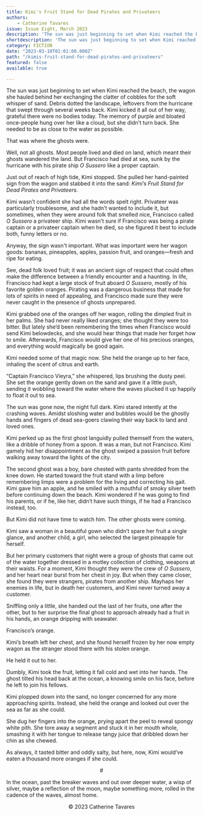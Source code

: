 ```yaml
---
title: Kimi's Fruit Stand for Dead Pirates and Privateers
authors:
    - Catherine Tavares
issue: Issue Eight, March 2023
description: 'The sun was just beginning to set when Kimi reached the beach, the wagon she hauled behind her exchanging the clatter of cobbles for the soft whisper of sand. Debris dotted the landscape, leftovers from the hurricane that swept through several weeks back. Kimi kicked it all out of her way, grateful there were no bodies today. The memory of purple and bloated once-people hung over her like a cloud, but she didn’t turn back. She needed to be as close to the water as possible. <p>That was where the ghosts were. </p>' 
shortdescription: 'The sun was just beginning to set when Kimi reached the beach, the wagon she hauled behind her exchanging the clatter of cobbles for the soft whisper of sand. Debris dotted the landscape, leftovers from the hurricane that swept through several weeks back. Kimi kicked it all out of her way, grateful there were no bodies today. The memory of purple and bloated once-people hung over her like a cloud, but she didn’t turn back. She needed to be as close to the water as possible. <p>That was where the ghosts were. </p>'
category: FICTION
date: "2023-03-10T01:01:00.000Z"
path: "/kimis-fruit-stand-for-dead-pirates-and-privateers"
featured: false
available: true

---
```


The sun was just beginning to set when Kimi reached the beach, the wagon she hauled behind her exchanging the clatter of cobbles for the soft whisper of sand. Debris dotted the landscape, leftovers from the hurricane that swept through several weeks back. Kimi kicked it all out of her way, grateful there were no bodies today. The memory of purple and bloated once-people hung over her like a cloud, but she didn’t turn back. She needed to be as close to the water as possible. 

That was where the ghosts were.

Well, not all ghosts. Most people lived and died on land, which meant their ghosts wandered the land. But Francisco had died at sea, sunk by the hurricane with his pirate ship *O Sussero* like a proper captain.

Just out of reach of high tide, Kimi stopped. She pulled her hand-painted sign from the wagon and stabbed it into the sand: *Kimi’s Fruit Stand for Dead Pirates and Privateers*. 

Kimi wasn’t confident she had all the words spelt right. Privateer was particularly troublesome, and she hadn’t wanted to include it, but sometimes, when they were around folk that smelled nice, Francisco called *O Sussero* a privateer ship. Kimi wasn’t sure if Francisco was being a pirate captain or a privateer captain when he died, so she figured it best to include both, funny letters or no.

Anyway, the sign wasn't important. What was important were her wagon goods: bananas, pineapples, apples, passion fruit, and oranges—fresh and ripe for eating.

See, dead folk loved fruit; it was an ancient sign of respect that could often make the difference between a friendly encounter and a haunting. In life, Francisco had kept a large stock of fruit aboard *O Sussero*, mostly of his favorite golden oranges. Pirating was a dangerous business that made for lots of spirits in need of appealing, and Francisco made sure they were never caught in the presence of ghosts unprepared.

Kimi grabbed one of the oranges off her wagon, rolling the dimpled fruit in her palms. She had never really liked oranges; she thought they were too bitter. But lately she’d been remembering the times when Francisco would send Kimi belowdecks, and she would hear things that made her forget how to smile. Afterwards, Francisco would give her one of his precious oranges, and everything would magically be good again.

Kimi needed some of that magic now. She held the orange up to her face, inhaling the scent of citrus and earth.

“Captain Francisco Vieyra,” she whispered, lips brushing the dusty peel. She set the orange gently down on the sand and gave it a little push, sending it wobbling toward the water where the waves plucked it up happily to float it out to sea.

The sun was gone now, the night full dark. Kimi stared intently at the crashing waves. Amidst sloshing water and bubbles would be the ghostly hands and fingers of dead sea-goers clawing their way back to land and loved ones.

Kimi perked up as the first ghost languidly pulled themself from the waters, like a dribble of honey from a spoon. It was a man, but not Francisco. Kimi gamely hid her disappointment as the ghost swiped a passion fruit before walking away toward the lights of the city. 

The second ghost was a boy, bare chested with pants shredded from the knee down. He started toward the fruit stand with a limp before remembering limps were a problem for the living and correcting his gait. Kimi gave him an apple, and he smiled with a mouthful of smoky silver teeth before continuing down the beach. Kimi wondered if he was going to find his parents, or if he, like her, didn’t have such things, if he had a Francisco instead, too. 

But Kimi did not have time to watch him. The other ghosts were coming.

Kimi saw a woman in a beautiful gown who didn’t spare her fruit a single glance, and another child, a girl, who selected the largest pineapple for herself. 

But her primary customers that night were a group of ghosts that came out of the water together dressed in a motley collection of clothing, weapons at their waists. For a moment, Kimi thought they were the crew of *O Sussero*, and her heart near burst from her chest in joy. But when they came closer, she found they were strangers, pirates from another ship. Mayhaps her enemies in life, but in death her customers, and Kimi never turned away a customer.

Sniffling only a little, she handed out the last of her fruits, one after the other, but to her surprise the final ghost to approach already had a fruit in his hands, an orange dripping with seawater. 

Francisco’s orange.

Kimi’s breath left her chest, and she found herself frozen by her now empty wagon as the stranger stood there with his stolen orange.

He held it out to her.

Dumbly, Kimi took the fruit, letting it fall cold and wet into her hands. The ghost tilted his head back at the ocean, a knowing smile on his face, before he left to join his fellows.

Kimi plopped down into the sand, no longer concerned for any more approaching spirits. Instead, she held the orange and looked out over the sea as far as she could.

She dug her fingers into the orange, prying apart the peel to reveal spongy white pith. She tore away a segment and stuck it in her mouth whole, smashing it with her tongue to release tangy juice that dribbled down her chin as she chewed. 

As always, it tasted bitter and oddly salty, but here, now, Kimi would’ve eaten a thousand more oranges if she could.

<p style="text-align: center;">#</p>

In the ocean, past the breaker waves and out over deeper water, a wisp of silver, maybe a reflection of the moon, maybe something more, rolled in the cadence of the waves, almost home.


<p style="text-align: center;">© 2023 Catherine Tavares</p>
